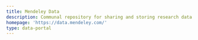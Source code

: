 ```yaml
---
title: Mendeley Data
description: Communal repository for sharing and storing research data
homepage: 'https://data.mendeley.com/'
type: data-portal
---
```


